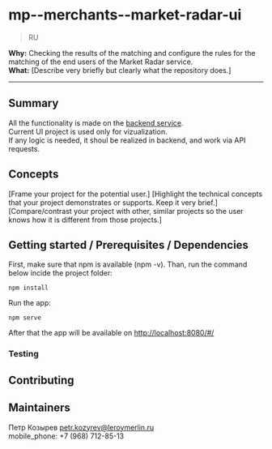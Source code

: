 # mp--merchants--market-radar-ui
> RU  

**Why:** Сhecking the results of the matching and configure the rules for the matching of the end users of the Market Radar service.  
**What:** [Describe very briefly but clearly what the repository does.]

---------------------------------

## Summary

All the functionality is made on the [backend service](https://github.com/adeo/mp--merchants--market-radar-back).  
Current UI project is used only for vizualization.  
If any logic is needed, it shoul be realized in backend, and work via API requests.


## Concepts
[Frame your project for the potential user.]
[Highlight the technical concepts that your project demonstrates or supports. Keep it very brief.]
[Compare/contrast your project with other, similar projects so the user knows how it is different from those projects.]


## Getting started / Prerequisites / Dependencies

First, make sure that npm is available (npm -v).
Than, run the command below incide the project folder:
```
npm install
```
Run the app:
```
npm serve
```
After that the app will be available on [http://localhost:8080/#/](http://localhost:8080/#/)

### Testing

## Contributing

## Maintainers

Петр Козырев petr.kozyrev@leroymerlin.ru  
mobile_phone: +7 (968) 712-85-13
